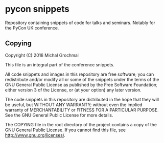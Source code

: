 pycon snippets
==============

Repository containing snippets of code for talks and seminars.
Notably for the PyCon UK conference.

Copying
-------

Copyright (C) 2018 Michal Grochmal

This file is an integral part of the conference snippets.

All code snippets and images in this repository are free software; you can
redistribute and/or modify all or some of the snippets under the terms of the
GNU General Public License as published by the Free Software Foundation; either
version 3 of the License, or (at your option) any later version.

The code snippets in this repository are distributed in the hope that they will
be useful, but WITHOUT ANY WARRANTY; without even the implied warranty of
MERCHANTABILITY or FITNESS FOR A PARTICULAR PURPOSE. See the GNU General Public
License for more details.

The COPYING file in the root directory of the project contains a copy of the
GNU General Public License. If you cannot find this file, see
<http://www.gnu.org/licenses/>.

